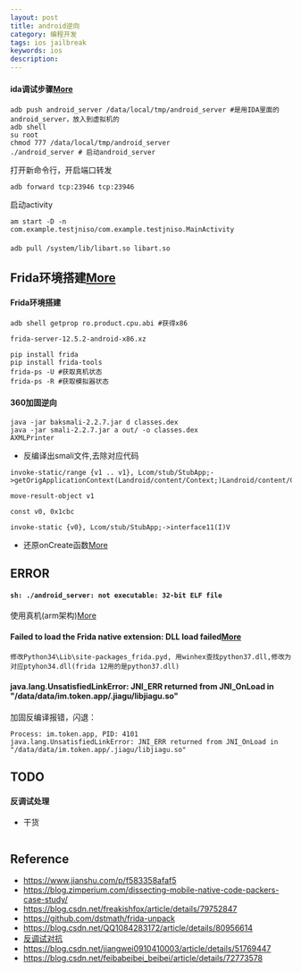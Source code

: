 ```yaml
---
layout: post
title: android逆向
category: 编程开发
tags: ios jailbreak
keywords: ios
description: 
---
```



#### ida调试步骤[More](https://www.jianshu.com/p/d2d28920940c)


```
adb push android_server /data/local/tmp/android_server #是用IDA里面的android_server，放入到虚拟机的
adb shell
su root
chmod 777 /data/local/tmp/android_server
./android_server # 启动android_server
```

打开新命令行，开启端口转发

```
adb forward tcp:23946 tcp:23946
```

启动activity

```
am start -D -n com.example.testjniso/com.example.testjniso.MainActivity
```

#### 

```
adb pull /system/lib/libart.so libart.so
```

## Frida环境搭建[More](https://www.jianshu.com/p/646032f34d57)

#### Frida环境搭建

```
adb shell getprop ro.product.cpu.abi #获得x86

frida-server-12.5.2-android-x86.xz

pip install frida
pip install frida-tools
frida-ps -U #获取真机状态
frida-ps -R #获取模拟器状态
```

#### 360加固逆向

```
java -jar baksmali-2.2.7.jar d classes.dex
java -jar smali-2.2.7.jar a out/ -o classes.dex
AXMLPrinter
```

* 反编译出smali文件,去除对应代码
```
invoke-static/range {v1 .. v1}, Lcom/stub/StubApp;->getOrigApplicationContext(Landroid/content/Context;)Landroid/content/Context;

move-result-object v1
```

```
const v0, 0x1cbc

invoke-static {v0}, Lcom/stub/StubApp;->interface11(I)V
```

* 还原onCreate函数[More](https://bbs.pediy.com/thread-223223.htm)


## ERROR

#### `sh: ./android_server: not executable: 32-bit ELF file`

使用真机(arm架构)[More](https://www.bbsmax.com/A/GBJrMR9Wz0/)

#### Failed to load the Frida native extension: DLL load failed[More](https://github.com/frida/frida/issues/231)

```
修改Python34\Lib\site-packages_frida.pyd, 用winhex查找python37.dll,修改为对应ptyhon34.dll(frida 12用的是python37.dll)
```

#### java.lang.UnsatisfiedLinkError: JNI_ERR returned from JNI_OnLoad in "/data/data/im.token.app/.jiagu/libjiagu.so"

加固反编译报错，闪退：
```
Process: im.token.app, PID: 4101
java.lang.UnsatisfiedLinkError: JNI_ERR returned from JNI_OnLoad in "/data/data/im.token.app/.jiagu/libjiagu.so"
```

## TODO

#### 反调试处理

* 干货

```
```

## Reference

* <https://www.jianshu.com/p/f583358afaf5>
* <https://blog.zimperium.com/dissecting-mobile-native-code-packers-case-study/>
* <https://blog.csdn.net/freakishfox/article/details/79752847>
* <https://github.com/dstmath/frida-unpack>
* <https://blog.csdn.net/QQ1084283172/article/details/80956614>
* [反调试对抗](https://www.52pojie.cn/thread-709669-1-1.html)
* <https://blog.csdn.net/jiangwei0910410003/article/details/51769447>
* <https://blog.csdn.net/feibabeibei_beibei/article/details/72773578>